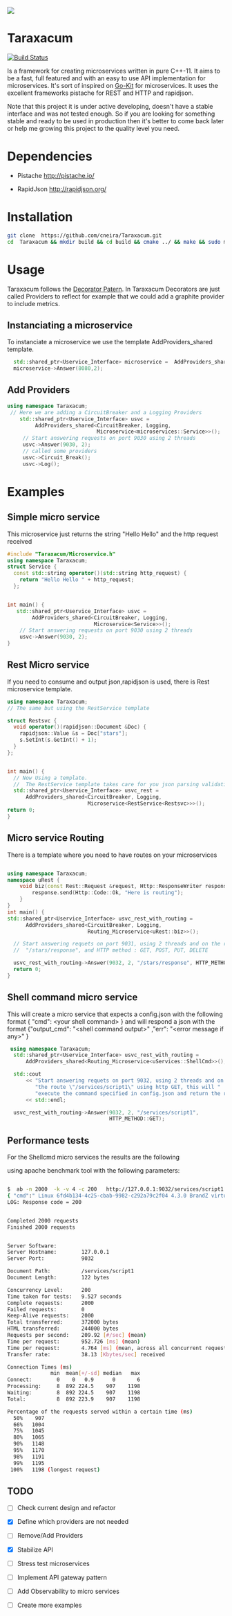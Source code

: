 ![](Taraxacum.jpg)

# Taraxacum
     
  [![Build Status](https://travis-ci.org/cneira/Taraxacum.svg?branch=master)](https://travis-ci.org/cneira/Taraxacum)   
     
Is a framework for creating microservices written in pure C++-11.
It aims to be a fast, full featured and with an easy to use API implementation for microservices.
It's sort of inspired on [Go-Kit](https://gokit.io/) for microservices. It uses the excellent frameworks pistache for REST and HTTP and rapidjson. 


Note that this project it is under active developing, doesn't have a stable interface and was not tested enough. So if you are looking for something stable and ready to be used in production then it's better to come back later or help me growing this project to the quality level you need.

# Dependencies

* Pistache  http://pistache.io/

* RapidJson http://rapidjson.org/


# Installation
```bash
git clone  https://github.com/cneira/Taraxacum.git
cd  Taraxacum && mkdir build && cd build && cmake ../ && make && sudo make install
```

# Usage

Taraxacum follows the [Decorator Patern](https://en.wikipedia.org/wiki/Decorator_pattern).
In Taraxacum Decorators are just called Providers to reflect for example that we could add a graphite provider to include metrics.

## Instanciating a microservice
 To instanciate a microservice we use the template AddProviders_shared template.
 
 ```cpp
   std::shared_ptr<Uservice_Interface> microservice =  AddProviders_shared<Microservice<microservices::Service>>();
   microservice->Answer(8080,2);
 ```
## Add Providers
```cpp
using namespace Taraxacum;
 // Here we are adding a CircuitBreaker and a Logging Providers
    std::shared_ptr<Uservice_Interface> usvc =
         AddProviders_shared<CircuitBreaker, Logging,
                             Microservice<microservices::Service>>();
     // Start answering requests on port 9030 using 2 threads
     usvc->Answer(9030, 2);
     // called some providers
     usvc->Circuit_Break();
     usvc->Log();
```

# Examples

## Simple micro service
This microservice just returns the string "Hello Hello" and the  http request received 
```cpp
#include "Taraxacum/Microservice.h"
using namespace Taraxacum;
struct Service {
  const std::string operator()(std::string http_request) {
    return "Hello Hello " + http_request;
  };


int main() {
   std::shared_ptr<Uservice_Interface> usvc =
        AddProviders_shared<CircuitBreaker, Logging,
                            Microservice<Service>>();
    // Start answering requests on port 9030 using 2 threads
    usvc->Answer(9030, 2);
}
```

## Rest Micro service
If you need to consume and output json,rapidjson is used, there is Rest microservice template.

```cpp 
using namespace Taraxacum;
// The same but using the RestService template

struct Restsvc {
  void operator()(rapidjson::Document &Doc) {
    rapidjson::Value &s = Doc["stars"];
    s.SetInt(s.GetInt() + 1);
  }
};


int main() {
  // Now Using a template.
  //  The RestService template takes care for you json parsing validation.
  std::shared_ptr<Uservice_Interface> usvc_rest =
      AddProviders_shared<CircuitBreaker, Logging,
                          Microservice<RestService<Restsvc>>>();
return 0;                          
}
```
## Micro service Routing
There is a template where you need to have routes on your microservices
```cpp

using namespace Taraxacum;
namespace uRest {
    void biz(const Rest::Request &request, Http::ResponseWriter response) {
        response.send(Http::Code::Ok, "Here is routing");
    }
}
int main() {
std::shared_ptr<Uservice_Interface> usvc_rest_with_routing =
      AddProviders_shared<CircuitBreaker, Logging,
                          Routing_Microservice<uRest::biz>>();

  // Start answering requets on port 9031, using 2 threads and on the route
  //  "/stars/response", and HTTP method : GET, POST, PUT, DELETE

  usvc_rest_with_routing->Answer(9032, 2, "/stars/response", HTTP_METHOD::GET);
  return 0;
}
```
## Shell command micro service
 This will create a micro service that expects a config.json with the following format { "cmd": \<your shell command> }
 and will respond a json with the format {"output_cmd": "\<shell command output>" ,"err": "\<error message if any>" }
```cpp
 using namespace Taraxacum;
  std::shared_ptr<Uservice_Interface> usvc_rest_with_routing =
      AddProviders_shared<Routing_Microservice<uServices::ShellCmd>>();

  std::cout
      << "Start answering requets on port 9032, using 2 threads and on "
         "the route \"/services/script1\" using http GET, this will "
         "execute the command specified in config.json and return the result"
      << std::endl;

  usvc_rest_with_routing->Answer(9032, 2, "/services/script1",
                                 HTTP_METHOD::GET);

```

## Performance tests

For the Shellcmd micro services the results are the following

using apache benchmark tool with the following parameters:
```bash

$  ab -n 2000  -k -v 4 -c 200   http://127.0.0.1:9032/services/script1
{ "cmd":" Linux 6fd4b134-4c25-cbab-9982-c292a79c2f04 4.3.0 BrandZ virtual linux x86_64 x86_64 x86_64 GNU/Linux", "err":""}
LOG: Response code = 200


Completed 2000 requests
Finished 2000 requests


Server Software:
Server Hostname:        127.0.0.1
Server Port:            9032

Document Path:          /services/script1
Document Length:        122 bytes

Concurrency Level:      200
Time taken for tests:   9.527 seconds
Complete requests:      2000
Failed requests:        0
Keep-Alive requests:    2000
Total transferred:      372000 bytes
HTML transferred:       244000 bytes
Requests per second:    209.92 [#/sec] (mean)
Time per request:       952.726 [ms] (mean)
Time per request:       4.764 [ms] (mean, across all concurrent requests)
Transfer rate:          38.13 [Kbytes/sec] received

Connection Times (ms)
              min  mean[+/-sd] median   max
Connect:        0    0   0.9      0       6
Processing:     8  892 224.5    907    1198
Waiting:        8  892 224.5    907    1198
Total:          8  892 223.9    907    1198

Percentage of the requests served within a certain time (ms)
  50%    907
  66%   1004
  75%   1045
  80%   1065
  90%   1148
  95%   1170
  98%   1191
  99%   1195
 100%   1198 (longest request)

```



## TODO

  - [ ]  Check current design and refactor 
  - [X]  Define which providers are not needed 
  - [ ]  Remove/Add Providers 
  - [X]  Stabilize API
  - [ ]  Stress test microservices
  - [ ]  Implement API gateway pattern
  - [ ]  Add Observability to micro services
  - [ ]  Create more examples
 
